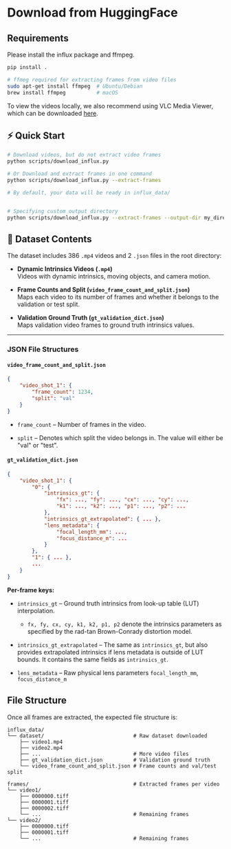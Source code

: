 # Download from HuggingFace


## Requirements
Please install the influx package and ffmpeg.

```bash
pip install .

# ffmeg required for extracting frames from video files
sudo apt-get install ffmpeg  # Ubuntu/Debian
brew install ffmpeg          # macOS
```

To view the videos locally, we also recommend using VLC Media Viewer, which can be downloaded [here](https://www.videolan.org/).

## ⚡ Quick Start

```bash
# Download videos, but do not extract video frames
python scripts/download_influx.py

# Or Download and extract frames in one command  
python scripts/download_influx.py --extract-frames

# By default, your data will be ready in influx_data/


# Specifying custom output directory
python scripts/download_influx.py --extract-frames --output-dir my_directory
```

## 📁 Dataset Contents

The dataset includes 386 `.mp4` videos and 2 `.json` files in the root directory:

- **Dynamic Intrinsics Videos (`.mp4`)**  
  Videos with dynamic intrinsics, moving objects, and camera motion.  

- **Frame Counts and Split (`video_frame_count_and_split.json`)**  
  Maps each video to its number of frames and whether it belongs to the validation or test split.  

- **Validation Ground Truth (`gt_validation_dict.json`)**  
  Maps validation video frames to ground truth intrinsics values.

---

### JSON File Structures

#### `video_frame_count_and_split.json`

```json
{
    "video_shot_1": {
        "frame_count": 1234,
        "split": "val"
    }
}
```

- `frame_count` – Number of frames in the video.

- `split` – Denotes which split the video belongs in. The value will either be "val" or "test".

#### `gt_validation_dict.json`

```json
{
    "video_shot_1": {
        "0": {
            "intrinsics_gt": {
                "fx": ..., "fy": ..., "cx": ..., "cy": ...,
                "k1": ..., "k2": ..., "p1": ..., "p2": ...
            },
            "intrinsics_gt_extrapolated": { ... },
            "lens_metadata": {
                "focal_length_mm": ...,
                "focus_distance_m": ...
            }
        },
        "1": { ... },
        ...
    }
}
```

**Per-frame keys:**
- `intrinsics_gt` – Ground truth intrinsics from look-up table (LUT) interpolation.
    - `fx, fy, cx, cy, k1, k2, p1, p2` denote the intrinsics parameters as specified by the rad-tan Brown-Conrady distortion model.

- `intrinsics_gt_extrapolated` – The same as `intrinsics_gt`, but also provides extrapolated intrinsics if lens metadata is outside of LUT bounds. It contains the same fields as `intrinsics_gt`.

- `lens_metadata` – Raw physical lens parameters `focal_length_mm`, `focus_distance_m`

## File Structure

Once all frames are extracted, the expected file structure is:

```
influx_data/
└── dataset/                             # Raw dataset downloaded
    ├── video1.mp4
    ├── video2.mp4
    ├── ...                              # More video files
    ├── gt_validation_dict.json          # Validation ground truth
    └── video_frame_count_and_split.json # Frame counts and val/test split

frames/                                  # Extracted frames per video
└── video1/
    ├── 0000000.tiff
    ├── 0000001.tiff
    ├── 0000002.tiff
    └── ...                              # Remaining frames
└── video2/
    ├── 0000000.tiff
    ├── 0000001.tiff
    └── ...                              # Remaining frames

```
